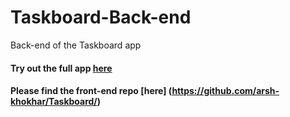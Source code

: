# Taskboard-Back-end
Back-end of the Taskboard app

#### Try out the full app [here](https://arsh-taskboard.netlify.app)

#### Please find the front-end repo [here] (https://github.com/arsh-khokhar/Taskboard/)

